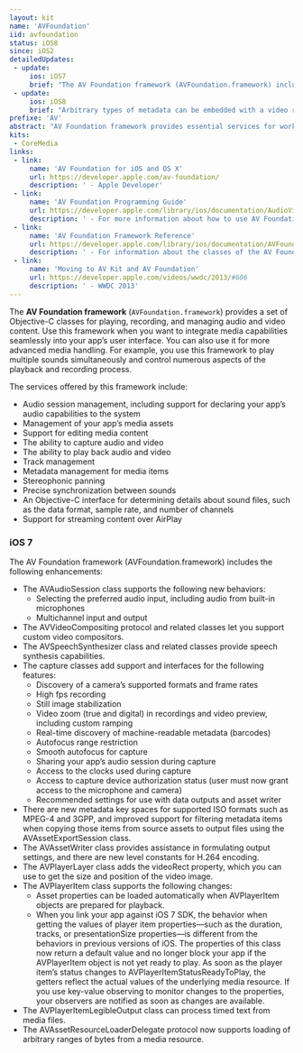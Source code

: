 ```yaml
---
layout: kit
name: 'AVFoundation'
iid: avfoundation
status: iOS8
since: iOS2
detailedUpdates:
 - update:
     ios: iOS7
     brief: "The AV Foundation framework (AVFoundation.framework) includes many enhancements: see page content."
 - update:
     ios: iOS8
     brief: "Arbitrary types of metadata can be embedded with a video recording at various points in time. For example, you might record the current physical location in a video created by a moving camera device."
prefixe: 'AV'
abstract: "AV Foundation framework provides essential services for working with time-based audiovisual media on iOS and OS X."
kits:
 - CoreMedia
links:
 - link:
     name: 'AV Foundation for iOS and OS X'
     url: https://developer.apple.com/av-foundation/
     description: ' - Apple Developer'
 - link:
     name: 'AV Foundation Programming Guide'
     url: https://developer.apple.com/library/ios/documentation/AudioVideo/Conceptual/AVFoundationPG/Articles/00_Introduction.html
     description: ' - For more information about how to use AV Foundation'
 - link:
     name: 'AV Foundation Framework Reference'
     url: https://developer.apple.com/library/ios/documentation/AVFoundation/Reference/AVFoundationFramework/index.html
     description: ' - For information about the classes of the AV Foundation framework'
 - link:
     name: 'Moving to AV Kit and AV Foundation'
     url: https://developer.apple.com/videos/wwdc/2013/#606
     description: ' - WWDC 2013'
---
```


The **AV Foundation framework** (`AVFoundation.framework`) provides a set of Objective-C classes for playing, recording, and managing audio and video content. Use this framework when you want to integrate media capabilities seamlessly into your app’s user interface. You can also use it for more advanced media handling. For example, you use this framework to play multiple sounds simultaneously and control numerous aspects of the playback and recording process.

The services offered by this framework include:

* Audio session management, including support for declaring your app’s audio capabilities to the system
* Management of your app’s media assets
* Support for editing media content
* The ability to capture audio and video
* The ability to play back audio and video
* Track management
* Metadata management for media items
* Stereophonic panning
* Precise synchronization between sounds
* An Objective-C interface for determining details about sound files, such as the data format, sample rate, and number of channels
* Support for streaming content over AirPlay


### iOS 7

The AV Foundation framework (AVFoundation.framework) includes the following enhancements:

* The AVAudioSession class supports the following new behaviors:
  * Selecting the preferred audio input, including audio from built-in microphones
  * Multichannel input and output
* The AVVideoCompositing protocol and related classes let you support custom video compositors.
* The AVSpeechSynthesizer class and related classes provide speech synthesis capabilities.
* The capture classes add support and interfaces for the following features:
  * Discovery of a camera’s supported formats and frame rates
  * High fps recording
  * Still image stabilization
  * Video zoom (true and digital) in recordings and video preview, including custom ramping
  * Real-time discovery of machine-readable metadata (barcodes)
  * Autofocus range restriction
  * Smooth autofocus for capture
  * Sharing your app’s audio session during capture
  * Access to the clocks used during capture
  * Access to capture device authorization status (user must now grant access to the microphone and camera)
  * Recommended settings for use with data outputs and asset writer
* There are new metadata key spaces for supported ISO formats such as MPEG-4 and 3GPP, and improved support for filtering metadata items when copying those items from source assets to output files using the AVAssetExportSession class.
* The AVAssetWriter class provides assistance in formulating output settings, and there are new level constants for H.264 encoding.
* The AVPlayerLayer class adds the videoRect property, which you can use to get the size and position of the video image.
* The AVPlayerItem class supports the following changes:
  * Asset properties can be loaded automatically when AVPlayerItem objects are prepared for playback.
  * When you link your app against iOS 7 SDK, the behavior when getting the values of player item properties—such as the duration, tracks, or presentationSize properties—is different from the behaviors in previous versions of iOS. The properties of this class now return a default value and no longer block your app if the AVPlayerItem object is not yet ready to play. As soon as the player item’s status changes to AVPlayerItemStatusReadyToPlay, the getters reflect the actual values of the underlying media resource. If you use key-value observing to monitor changes to the properties, your observers are notified as soon as changes are available.
* The AVPlayerItemLegibleOutput class can process timed text from media files.
* The AVAssetResourceLoaderDelegate protocol now supports loading of arbitrary ranges of bytes from a media resource.

